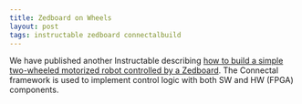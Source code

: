 ```yaml
---
title: Zedboard on Wheels
layout: post
tags: instructable zedboard connectalbuild
---
```


We have published another Instructable describing [how to build a
simple two-wheeled motorized robot controlled by a
Zedboard](http://www.instructables.com/id/Putting-wheels-on-your-Zedboard/). The
Connectal framework is used to implement control logic with both SW
and HW (FPGA) components.
